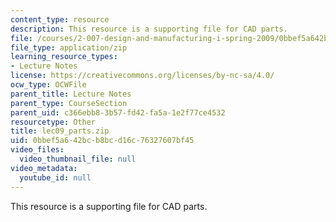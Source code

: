 ```yaml
---
content_type: resource
description: This resource is a supporting file for CAD parts.
file: /courses/2-007-design-and-manufacturing-i-spring-2009/0bbef5a642bcb8bcd16c76327607bf45_lec09_parts.zip
file_type: application/zip
learning_resource_types:
- Lecture Notes
license: https://creativecommons.org/licenses/by-nc-sa/4.0/
ocw_type: OCWFile
parent_title: Lecture Notes
parent_type: CourseSection
parent_uid: c366ebb8-3b57-fd42-fa5a-1e2f77ce4532
resourcetype: Other
title: lec09_parts.zip
uid: 0bbef5a6-42bc-b8bc-d16c-76327607bf45
video_files:
  video_thumbnail_file: null
video_metadata:
  youtube_id: null
---
```

This resource is a supporting file for CAD parts.